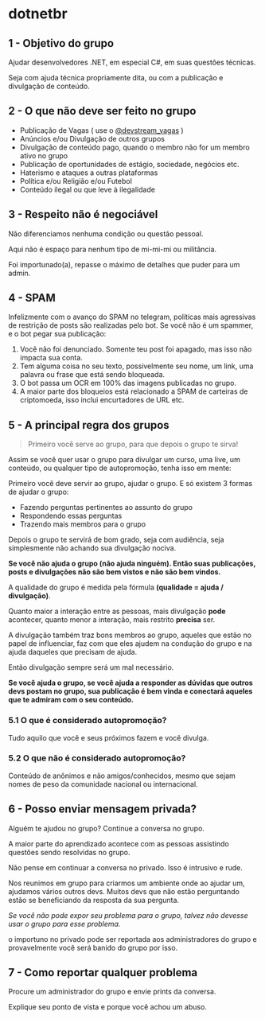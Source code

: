 
# dotnetbr

## 1 - Objetivo do grupo

Ajudar desenvolvedores .NET, em especial C#, em suas questões técnicas. 

Seja com ajuda técnica propriamente dita, ou com a publicação e divulgação de conteúdo.

## 2 - O que não deve ser feito no grupo

* Publicação de Vagas ( use o [@devstream_vagas](https://t.me/devstream_vagas)  )
* Anúncios e/ou Divulgação de outros grupos
* Divulgação de conteúdo pago, quando o membro não for um membro ativo no grupo
* Publicação de oportunidades de estágio, sociedade, negócios etc.
* Haterismo e ataques a outras plataformas
* Política e/ou Religião e/ou Futebol
* Conteúdo ilegal ou que leve à ilegalidade

## 3 - Respeito não é negociável

Não diferenciamos nenhuma condição ou questão pessoal. 

Aqui não é espaço para nenhum tipo de mi-mi-mi ou militância.

Foi importunado(a), repasse o máximo de detalhes que puder para um admin.

## 4 - SPAM

Infelizmente com o avanço do SPAM no telegram, políticas mais agressivas de restrição de posts são realizadas pelo bot. Se você não é um spammer, e o bot pegar sua publicação:

1) Você não foi denunciado. Somente teu post foi apagado, mas isso não impacta sua conta.
2) Tem alguma coisa no seu texto, possivelmente seu nome, um link, uma palavra ou frase que está sendo bloqueada.
3) O bot passa um OCR em 100% das imagens publicadas no grupo.
4) A maior parte dos bloqueios está relacionado a SPAM de carteiras de criptomoeda, isso inclui encurtadores de URL etc.

## 5 - A principal regra dos grupos

> Primeiro você serve ao grupo, para que depois o grupo te sirva!

Assim se você quer usar o grupo para divulgar um curso, uma live, um conteúdo,  ou qualquer tipo de autopromoção, tenha isso em mente:

Primeiro você deve servir ao grupo, ajudar o grupo. E só existem 3 formas de ajudar o grupo:
* Fazendo perguntas pertinentes ao assunto do grupo
* Respondendo essas perguntas
* Trazendo mais membros para o grupo

Depois o grupo te servirá de bom grado, seja com audiência, seja simplesmente não achando sua divulgação nociva.

**Se você não ajuda o grupo (não ajuda ninguém). Então suas publicações, posts e divulgações não são bem vistos e não são bem vindos.**

A qualidade do grupo é medida pela fórmula **(qualidade = ajuda / divulgação)**.

Quanto maior a interação entre as pessoas, mais divulgação **pode** acontecer, quanto menor a interação, mais restrito **precisa** ser.

A divulgação também traz bons membros ao grupo, aqueles que estão no papel de influenciar, faz com que eles ajudem na condução do grupo e na ajuda daqueles que precisam de ajuda. 

Então divulgação sempre será um mal necessário.

**Se você ajuda o grupo, se você ajuda a responder as dúvidas que outros devs postam no grupo, sua publicação é bem vinda e conectará aqueles que te admiram com o seu conteúdo.**

### 5.1 O que é considerado autopromoção?

Tudo aquilo que você e seus próximos fazem e você divulga.

### 5.2 O que não é considerado autopromoção?

Conteúdo de anônimos e não amigos/conhecidos, mesmo que sejam nomes de peso da comunidade nacional ou internacional.

## 6 - Posso enviar mensagem privada?

Alguém te ajudou no grupo? Continue a conversa no grupo. 

A maior parte do aprendizado acontece com as pessoas assistindo questões sendo resolvidas no grupo.

Não pense em continuar a conversa no privado. Isso é intrusivo e rude.

Nos reunimos em grupo para criarmos um ambiente onde ao ajudar um, ajudamos vários outros devs. Muitos devs que não estão perguntando estão se beneficiando da resposta da sua pergunta. 

*Se você não pode expor seu problema para o grupo, talvez não devesse usar o grupo para esse problema.*

o importuno no privado pode ser reportada aos administradores do grupo e provavelmente você será banido do grupo por isso.

## 7 - Como reportar qualquer problema

Procure um administrador do grupo e envie prints da conversa.

Explique seu ponto de vista e porque você achou um abuso.


